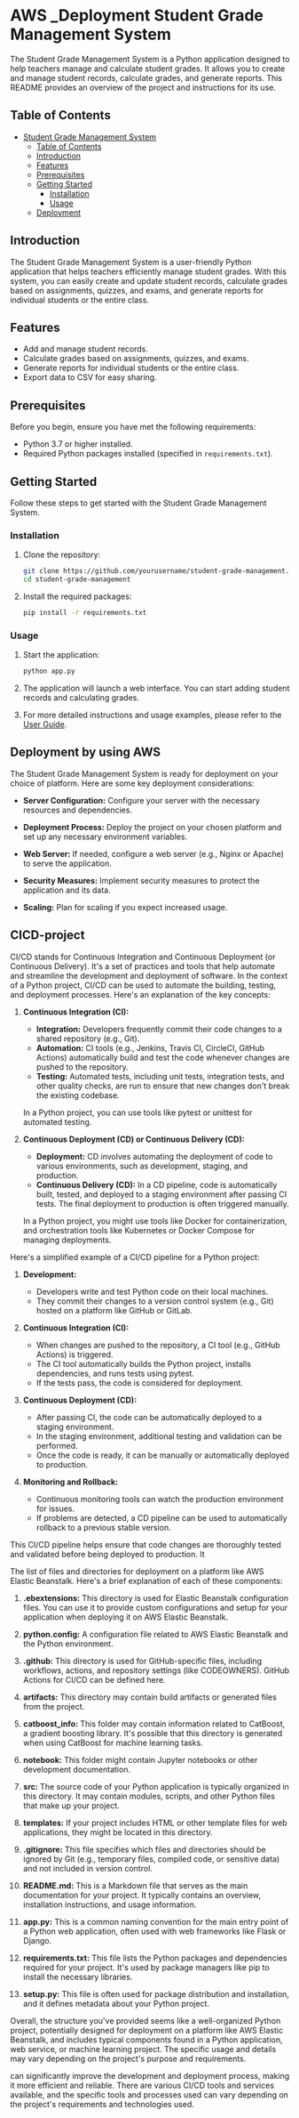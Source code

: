  
# AWS _Deployment Student Grade Management System

The Student Grade Management System is a Python application designed to help teachers manage and calculate student grades. It allows you to create and manage student records, calculate grades, and generate reports. This README provides an overview of the project and instructions for its use.

## Table of Contents

- [Student Grade Management System](#student-grade-management-system)
  - [Table of Contents](#table-of-contents)
  - [Introduction](#introduction)
  - [Features](#features)
  - [Prerequisites](#prerequisites)
  - [Getting Started](#getting-started)
    - [Installation](#installation)
    - [Usage](#usage)
  - [Deployment](#deployment)
 
 

## Introduction

The Student Grade Management System is a user-friendly Python application that helps teachers efficiently manage student grades. With this system, you can easily create and update student records, calculate grades based on assignments, quizzes, and exams, and generate reports for individual students or the entire class.

## Features

- Add and manage student records.
- Calculate grades based on assignments, quizzes, and exams.
- Generate reports for individual students or the entire class.
- Export data to CSV for easy sharing.

## Prerequisites

Before you begin, ensure you have met the following requirements:

- Python 3.7 or higher installed.
- Required Python packages installed (specified in `requirements.txt`).

## Getting Started

Follow these steps to get started with the Student Grade Management System.

### Installation

1. Clone the repository:

   ```bash
   git clone https://github.com/yourusername/student-grade-management.git
   cd student-grade-management
   ```

2. Install the required packages:

   ```bash
   pip install -r requirements.txt
   ```

### Usage

1. Start the application:

   ```bash
   python app.py
   ```

2. The application will launch a web interface. You can start adding student records and calculating grades.

3. For more detailed instructions and usage examples, please refer to the [User Guide](user-guide.md).

## Deployment by using AWS

The Student Grade Management System is ready for deployment on your choice of platform. Here are some key deployment considerations:

- **Server Configuration:** Configure your server with the necessary resources and dependencies.

- **Deployment Process:** Deploy the project on your chosen platform and set up any necessary environment variables.

- **Web Server:** If needed, configure a web server (e.g., Nginx or Apache) to serve the application.

- **Security Measures:** Implement security measures to protect the application and its data.

- **Scaling:** Plan for scaling if you expect increased usage.

## CICD-project
CI/CD stands for Continuous Integration and Continuous Deployment (or Continuous Delivery). It's a set of practices and tools that help automate and streamline the development and deployment of software. In the context of a Python project, CI/CD can be used to automate the building, testing, and deployment processes. Here's an explanation of the key concepts:

1. **Continuous Integration (CI):**
   - **Integration:** Developers frequently commit their code changes to a shared repository (e.g., Git).
   - **Automation:** CI tools (e.g., Jenkins, Travis CI, CircleCI, GitHub Actions) automatically build and test the code whenever changes are pushed to the repository.
   - **Testing:** Automated tests, including unit tests, integration tests, and other quality checks, are run to ensure that new changes don't break the existing codebase.

   In a Python project, you can use tools like pytest or unittest for automated testing.

2. **Continuous Deployment (CD) or Continuous Delivery (CD):**
   - **Deployment:** CD involves automating the deployment of code to various environments, such as development, staging, and production.
   - **Continuous Delivery (CD):** In a CD pipeline, code is automatically built, tested, and deployed to a staging environment after passing CI tests. The final deployment to production is often triggered manually.

   In a Python project, you might use tools like Docker for containerization, and orchestration tools like Kubernetes or Docker Compose for managing deployments.

Here's a simplified example of a CI/CD pipeline for a Python project:

1. **Development:**
   - Developers write and test Python code on their local machines.
   - They commit their changes to a version control system (e.g., Git) hosted on a platform like GitHub or GitLab.

2. **Continuous Integration (CI):**
   - When changes are pushed to the repository, a CI tool (e.g., GitHub Actions) is triggered.
   - The CI tool automatically builds the Python project, installs dependencies, and runs tests using pytest.
   - If the tests pass, the code is considered for deployment.

3. **Continuous Deployment (CD):**
   - After passing CI, the code can be automatically deployed to a staging environment.
   - In the staging environment, additional testing and validation can be performed.
   - Once the code is ready, it can be manually or automatically deployed to production.

4. **Monitoring and Rollback:**
   - Continuous monitoring tools can watch the production environment for issues.
   - If problems are detected, a CD pipeline can be used to automatically rollback to a previous stable version.

This CI/CD pipeline helps ensure that code changes are thoroughly tested and validated before being deployed to production. It


The list of files and directories for deployment on a platform like AWS Elastic Beanstalk. Here's a brief explanation of each of these components:

1. **.ebextensions:** This directory is used for Elastic Beanstalk configuration files. You can use it to provide custom configurations and setup for your application when deploying it on AWS Elastic Beanstalk.

2. **python.config:** A configuration file related to AWS Elastic Beanstalk and the Python environment.

3. **.github:** This directory is used for GitHub-specific files, including workflows, actions, and repository settings (like CODEOWNERS). GitHub Actions for CI/CD can be defined here.

4. **artifacts:** This directory may contain build artifacts or generated files from the project.

5. **catboost_info:** This folder may contain information related to CatBoost, a gradient boosting library. It's possible that this directory is generated when using CatBoost for machine learning tasks.

6. **notebook:** This folder might contain Jupyter notebooks or other development documentation.

7. **src:** The source code of your Python application is typically organized in this directory. It may contain modules, scripts, and other Python files that make up your project.

8. **templates:** If your project includes HTML or other template files for web applications, they might be located in this directory.

9. **.gitignore:** This file specifies which files and directories should be ignored by Git (e.g., temporary files, compiled code, or sensitive data) and not included in version control.

10. **README.md:** This is a Markdown file that serves as the main documentation for your project. It typically contains an overview, installation instructions, and usage information.

11. **app.py:** This is a common naming convention for the main entry point of a Python web application, often used with web frameworks like Flask or Django.

12. **requirements.txt:** This file lists the Python packages and dependencies required for your project. It's used by package managers like pip to install the necessary libraries.

13. **setup.py:** This file is often used for package distribution and installation, and it defines metadata about your Python project.

Overall, the structure you've provided seems like a well-organized Python project, potentially designed for deployment on a platform like AWS Elastic Beanstalk, and includes typical components found in a Python application, web service, or machine learning project. The specific usage and details may vary depending on the project's purpose and requirements.

 can significantly improve the development and deployment process, making it more efficient and reliable. There are various CI/CD tools and services available, and the specific tools and processes used can vary depending on the project's requirements and technologies used.
